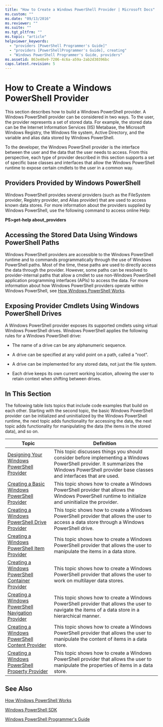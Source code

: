 ```yaml
---
title: "How to Create a Windows PowerShell Provider | Microsoft Docs"
ms.custom: ""
ms.date: "09/13/2016"
ms.reviewer: ""
ms.suite: ""
ms.tgt_pltfrm: ""
ms.topic: "article"
helpviewer_keywords:
  - "providers [PowerShell Programmer's Guide]"
  - "providers [PowerShellProgrammer's Guide], creating"
  - "Windows PowerShell Programmer's Guide, providers"
ms.assetid: 863e48e9-7206-4c6a-a59a-2ab2d30396bc
caps.latest.revision: 5
---
```

# How to Create a Windows PowerShell Provider

This section describes how to build a Windows PowerShell provider. A Windows PowerShell provider can be considered in two ways. To the user, the provider represents a set of stored data. For example, the stored data can be the Internet Information Services (IIS) Metabase, the Microsoft Windows Registry, the Windows file system, Active Directory, and the variable and alias data stored by Windows PowerShell.

To the developer, the Windows PowerShell provider is the interface between the user and the data that the user needs to access. From this perspective, each type of provider described in this section supports a set of specific base classes and interfaces that allow the Windows PowerShell runtime to expose certain cmdlets to the user in a common way.

## Providers Provided by Windows PowerShell

Windows PowerShell provides several providers (such as the FileSystem provider, Registry provider, and Alias provider) that are used to access known data stores. For more information about the providers supplied by Windows PowerShell, use the following command to access online Help:

**PS>get-help about_providers**

## Accessing the Stored Data Using Windows PowerShell Paths

Windows PowerShell providers are accessible to the Windows PowerShell runtime and to commands programmatically through the use of Windows PowerShell paths. Most of the time, these paths are used to directly access the data through the provider. However, some paths can be resolved to provider-internal paths that allow a cmdlet to use non-Windows PowerShell application programming interfaces (APIs) to access the data. For more information about how Windows PowerShell providers operate within Windows PowerShell, see [How Windows PowerShell Works](https://msdn.microsoft.com/en-us/ced30e23-10af-4700-8933-49873bd84d58).

## Exposing Provider Cmdlets Using Windows PowerShell Drives

A Windows PowerShell provider exposes its supported cmdlets using virtual Windows PowerShell drives. Windows PowerShell applies the following rules for a Windows PowerShell drive:

- The name of a drive can be any alphanumeric sequence.

- A drive can be specified at any valid point on a path, called a "root".

- A drive can be implemented for any stored data, not just the file system.

- Each drive keeps its own current working location, allowing the user to retain context when shifting between drives.

## In This Section

The following table lists topics that include code examples that build on each other. Starting with the second topic, the basic Windows PowerShell provider can be initialized and uninitialized by the Windows PowerShell runtime, the next topic adds functionality for accessing the data, the next topic adds functionality for manipulating the data (the items in the stored data), and so on.

|Topic|Definition|
|-----------|----------------|
|[Designing Your Windows PowerShell Provider](./designing-your-windows-powershell-provider.md)|This topic discusses things you should consider before implementing a Windows PowerShell provider. It summarizes the Windows PowerShell provider base classes and interfaces that are used.|
|[Creating a Basic Windows PowerShell Provider](./creating-a-basic-windows-powershell-provider.md)|This topic shows how to create a Windows PowerShell provider that allows the Windows PowerShell runtime to initialize and uninitialize the provider.|
|[Creating a Windows PowerShell Drive Provider](./creating-a-windows-powershell-drive-provider.md)|This topic shows how to create a Windows PowerShell provider that allows the user to access a data store through a Windows PowerShell drive.|
|[Creating a Windows PowerShell Item Provider](./creating-a-windows-powershell-item-provider.md)|This topic shows how to create a Windows PowerShell provider that allows the user to manipulate the items in a data store.|
|[Creating a Windows PowerShell Container Provider](./creating-a-windows-powershell-container-provider.md)|This topic shows how to create a Windows PowerShell provider that allows the user to work on multilayer data stores.|
|[Creating a Windows PowerShell Navigation Provider](./creating-a-windows-powershell-navigation-provider.md)|This topic shows how to create a Windows PowerShell provider that allows the user to navigate the items of a data store in a hierarchical manner.|
|[Creating a Windows PowerShell Content Provider](./creating-a-windows-powershell-content-provider.md)|This topic shows how to create a Windows PowerShell provider that allows the user to manipulate the content of items in a data store.|
|[Creating a Windows PowerShell Property Provider](./creating-a-windows-powershell-property-provider.md)|This topic shows how to create a Windows PowerShell provider that allows the user to manipulate the properties of items in a data store.|

## See Also

[How Windows PowerShell Works](https://msdn.microsoft.com/en-us/ced30e23-10af-4700-8933-49873bd84d58)

[Windows PowerShell SDK](../windows-powershell-reference.md)

[Windows PowerShell Programmer's Guide](./windows-powershell-programmer-s-guide.md)
